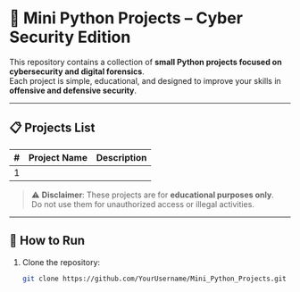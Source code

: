 # 🐍 Mini Python Projects – Cyber Security Edition
  
This repository contains a collection of **small Python projects focused on cybersecurity and digital forensics**.  
Each project is simple, educational, and designed to improve your skills in **offensive and defensive security**. 

---

## 📋 Projects List

| #  | Project Name             | Description |
|----|--------------------------|-------------|
| 1  |                          |             |

> ⚠️ **Disclaimer**: These projects are for **educational purposes only**.  
Do not use them for unauthorized access or illegal activities.

---

## 🚀 How to Run
1. Clone the repository:
   ```bash
   git clone https://github.com/YourUsername/Mini_Python_Projects.git
